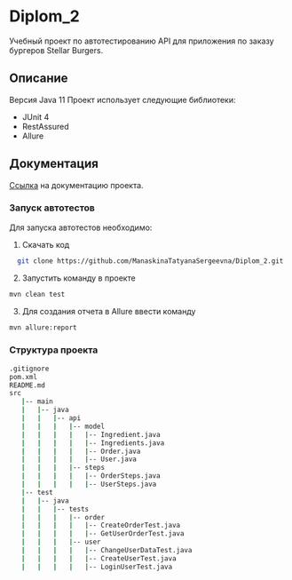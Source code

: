 # Diplom_2 

Учебный проект по автотестированию API для приложения по заказу бургеров Stellar Burgers.

## Описание

Версия Java 11
Проект использует следующие библиотеки:
- JUnit 4
- RestAssured
- Allure

## Документация

[Ссылка](https://code.s3.yandex.net/qa-automation-engineer/java/cheatsheets/paid-track/diplom/api-documentation.pdf) на документацию проекта.

### Запуск автотестов

Для запуска автотестов необходимо:

1. Скачать код

 ```sh
   git clone https://github.com/ManaskinaTatyanaSergeevna/Diplom_2.git
   ```
   
2. Запустить команду в проекте

```sh
mvn clean test
```

3. Для создания отчета в Allure ввести команду

```sh
mvn allure:report
```

### Структура проекта

```bash
.gitignore
pom.xml
README.md
src
   |-- main
   |   |-- java
   |   |   |-- api
   |   |   |   |-- model
   |   |   |   |   |-- Ingredient.java
   |   |   |   |   |-- Ingredients.java
   |   |   |   |   |-- Order.java
   |   |   |   |   |-- User.java
   |   |   |   |-- steps
   |   |   |   |   |-- OrderSteps.java
   |   |   |   |   |-- UserSteps.java
   |-- test
   |   |-- java
   |   |   |-- tests
   |   |   |   |-- order
   |   |   |   |   |-- CreateOrderTest.java
   |   |   |   |   |-- GetUserOrderTest.java
   |   |   |   |-- user
   |   |   |   |   |-- ChangeUserDataTest.java
   |   |   |   |   |-- CreateUserTest.java
   |   |   |   |   |-- LoginUserTest.java
   ```

